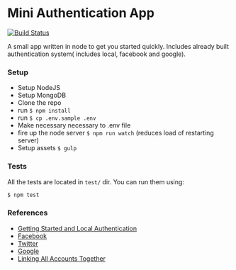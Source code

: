 # Mini Authentication App

[![Build Status](https://travis-ci.org/agrim123/miniauth.svg?branch=master)](https://travis-ci.org/agrim123/miniauth)

A small app written in node to get you started quickly. Includes already built authentication system( includes local, facebook and google).

### Setup ###

* Setup NodeJS
* Setup MongoDB
* Clone the repo
* run `$ npm install`
* run `$ cp .env.sample .env`
* Make necessary necessary to .env file
* fire up the node server `$ npm run watch` (reduces load of restarting server)
* Setup assets `$ gulp`

### Tests ###
All the tests are located in `test/` dir. You can run them using:  
```bash
$ npm test
```


### References ###

- [Getting Started and Local Authentication](http://scotch.io/tutorials/javascript/easy-node-authentication-setup-and-local)
- [Facebook](http://scotch.io/tutorials/javascript/easy-node-authentication-facebook)
- [Twitter](http://scotch.io/tutorials/javascript/easy-node-authentication-twitter)
- [Google](http://scotch.io/tutorials/javascript/easy-node-authentication-google)
- [Linking All Accounts Together](http://scotch.io/tutorials/javascript/easy-node-authentication-linking-all-accounts-together)
